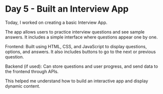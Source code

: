 # Day 5 - Built an Interview App

Today, I worked on creating a basic Interview App.

The app allows users to practice interview questions and see sample answers. It includes a simple interface where questions appear one by one.

Frontend: Built using HTML, CSS, and JavaScript to display questions, options, and answers. It also includes buttons to go to the next or previous question.

Backend (if used): Can store questions and user progress, and send data to the frontend through APIs.

This helped me understand how to build an interactive app and display dynamic content.
